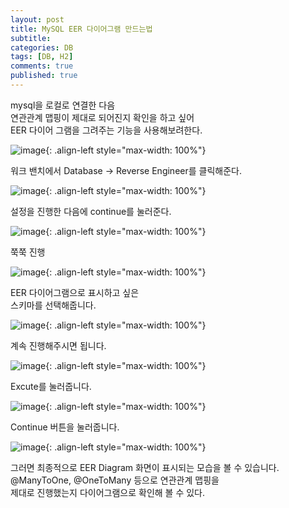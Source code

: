 ```yaml
---
layout: post
title: MySQL EER 다이어그램 만드는법
subtitle: 
categories: DB
tags: [DB, H2]
comments: true
published: true
---
```


mysql을 로컬로 연결한 다음  
연관관계 맵핑이 제대로 되어진지 확인을 하고 싶어  
EER 다이어 그램을 그려주는 기능을 사용해보려한다. 

![image](https://lh3.googleusercontent.com/u/0/drive-viewer/AFDK6gOYP0fQrmNAzvt44jM3q1Et2sG_V4E9GqAJGCu-W4sKhMubVYnEcUGzis00H57nfRzdoVy5xVSXQv4X_vAbgIxBcTgP=w1109-h921){: .align-left style="max-width: 100%"}

워크 밴치에서 Database -> Reverse Engineer를 클릭해준다.

![image](https://lh3.googleusercontent.com/u/0/drive-viewer/AFDK6gP0zs_9MFTLo-MHuS9FPm_HsJ6_YNUggGHBwOxhN61Ft7SbD6ic_M14WrgWHI8UME4DxG0RHdUomxyTraJIR7NzvNxSkQ=w1109-h921){: .align-left style="max-width: 100%"}

설정을 진행한 다음에 continue를 눌러준다.

![image](https://lh3.googleusercontent.com/u/0/drive-viewer/AFDK6gPscP5oY0PMeTDUsQS1kKvD1r3hG10L-PEHzW7pTZK6Xot231dfv96wzKIxO2kqzO9WXLa0pxu6TIWxyDcsos1GVFVYZQ=w1109-h921){: .align-left style="max-width: 100%"}

쭉쭉 진행

![image](https://lh3.googleusercontent.com/u/0/drive-viewer/AFDK6gPcPaDrNT08DemVCSislXXYTO9rc4w2qQjwuOKirkbzqYzvTW4TAAOVKJ9r7sT8h7W0DwuZgfVn1FpJlZimjzNqchNkHA=w1920-h921){: .align-left style="max-width: 100%"}

EER 다이어그램으로 표시하고 싶은  
스키마를 선택해줍니다.

![image](https://lh3.googleusercontent.com/u/0/drive-viewer/AFDK6gOCcK5kxVJ7annhfMjE_M9fU6TKrpLb_oq0w1Q9uPoyPC1HUF2tStTOzOQyJoGqPN00zG-3p5w-AqAhsin33u3E0cHh=w1920-h921){: .align-left style="max-width: 100%"}

계속 진행해주시면 됩니다.

![image](https://lh3.googleusercontent.com/u/0/drive-viewer/AFDK6gPMJUuXItWoog3cNtrvYUCmRuZIQE_6lX5Dj2r0PTxtX54xWDIVIza67950MG8VublQ_4Il2JjaQCQJTikDQltUtOIclQ=w1920-h921){: .align-left style="max-width: 100%"}

Excute를 눌러줍니다.

![image](https://lh3.googleusercontent.com/u/0/drive-viewer/AFDK6gPBfp0S8a2KUpRBbzLTcRLCKe5FUetyQDEvUZKKt_c3ecwA5Mbpye2UsIw7FZxq55FSS21KMJrerY6aSy6bNwJ31-k8dQ=w1920-h921){: .align-left style="max-width: 100%"}

Continue 버튼을 눌러줍니다.

![image](https://lh3.googleusercontent.com/u/0/drive-viewer/AFDK6gMVJw0WqySpUAV7fD1xhefV-vo4mDPIOupuzYdz9-Vc4O3KS9yjd7Epj3AcUq4lnc345g23GckEg0RtZdOQO2diYL1q=w1109-h921){: .align-left style="max-width: 100%"}

그러면 최종적으로 EER Diagram 화면이 표시되는 모습을 볼 수 있습니다.  
@ManyToOne, @OneToMany 등으로 연관관계 맵핑을  
제대로 진행했는지 다이어그램으로 확인해 볼 수 있다.



